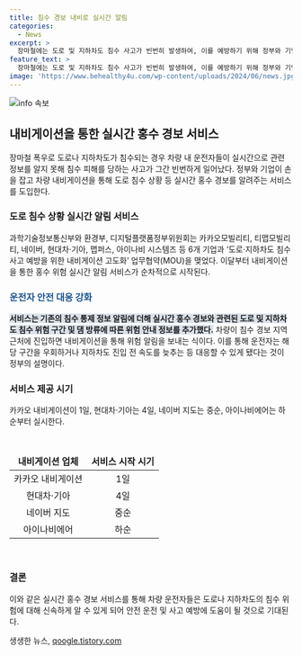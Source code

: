```yaml
---
title: 침수 경보 내비로 실시간 알림
categories:
  - News
excerpt: >
  장마철에는 도로 및 지하차도 침수 사고가 빈번히 발생하여, 이를 예방하기 위해 정부와 기업들이 협력하여 차량 내비게이션을 통해 도로 침수 상황과 실시간 홍수 경보를 알려주는 서비스를 도입한다. 내비게이션은 침수 통제 정보뿐만 아니라 실시간 홍수 경보와 도로, 지하차도 침수 위험 구간 및 댐 방류에 따른 위험 안내 정보를 제공하며, 운전자는 해당 구간을 우회하거나 속도를 조절할 수 있게 된다. 이를 통해 차량 내 운전자들의 안전이 보다 향상될 것으로 기대된다.
feature_text: >
  장마철에는 도로 및 지하차도 침수 사고가 빈번히 발생하여, 이를 예방하기 위해 정부와 기업들이 협력하여 차량 내비게이션을 통해 도로 침수 상황과 실시간 홍수 경보를 알려주는 서비스를 도입한다. 내비게이션은 침수 통제 정보뿐만 아니라 실시간 홍수 경보와 도로, 지하차도 침수 위험 구간 및 댐 방류에 따른 위험 안내 정보를 제공하며, 운전자는 해당 구간을 우회하거나 속도를 조절할 수 있게 된다. 이를 통해 차량 내 운전자들의 안전이 보다 향상될 것으로 기대된다.
image: 'https://www.behealthy4u.com/wp-content/uploads/2024/06/news.jpg'
---
```


<p><img src="https://www.behealthy4u.com/wp-content/uploads/2024/06/news.jpg" alt="info 속보" /></p>

<h2 data-ke-size="size26">내비게이션을 통한 실시간 홍수 경보 서비스</h2>

<p data-ke-size="size16">장마철 폭우로 도로나 지하차도가 침수되는 경우 차량 내 운전자들이 실시간으로 관련 정보를 알지 못해 침수 피해를 당하는 사고가 그간 빈번하게 일어났다. 정부와 기업이 손을 잡고 차량 내비게이션을 통해 도로 침수 상황 등 실시간 홍수 경보를 알려주는 서비스를 도입한다.</p>

<h3>도로 침수 상황 실시간 알림 서비스</h3>

<p data-ke-size="size16">과학기술정보통신부와 환경부, 디지털플랫폼정부위원회는 카카오모빌리티, 티맵모빌리티, 네이버, 현대차·기아, 맵퍼스, 아이나비 시스템즈 등 6개 기업과 ‘도로·지하차도 침수사고 예방을 위한 내비게이션 고도화’ 업무협약(MOU)을 맺었다. 이달부터 내비게이션을 통한 홍수 위험 실시간 알림 서비스가 순차적으로 시작된다.</p>

<h3><span style="color: #1a5490;">운전자 안전 대응 강화</span></h3>

<p data-ke-size="size16"><b><span style="background-color: #21538527;">서비스는 기존의 침수 통제 정보 알림에 더해 실시간 홍수 경보와 관련된 도로 및 지하차도 침수 위험 구간 및 댐 방류에 따른 위험 안내 정보를 추가했다.</span></b> 차량이 침수 경보 지역 근처에 진입하면 내비게이션을 통해 위험 알림을 보내는 식이다. 이를 통해 운전자는 해당 구간을 우회하거나 지하차도 진입 전 속도를 늦추는 등 대응할 수 있게 됐다는 것이 정부의 설명이다.</p>

<h3>서비스 제공 시기</h3>

<p data-ke-size="size16">카카오 내비게이션이 1일, 현대차·기아는 4일, 네이버 지도는 중순, 아이나비에어는 하순부터 실시한다.</p>

<p data-ke-size="size16">&nbsp;</p>

<table>
<thead>
<tr>
<td style="text-align: center;"><b>내비게이션 업체</b></td>
<td style="text-align: center;"><b>서비스 시작 시기</b></td>
</tr>
</thead>
<tbody>
<tr>
<td style="text-align: center;">카카오 내비게이션</td>
<td style="text-align: center;">1일</td>
</tr>
<tr>
<td style="text-align: center;">현대차·기아</td>
<td style="text-align: center;">4일</td>
</tr>
<tr>
<td style="text-align: center;">네이버 지도</td>
<td style="text-align: center;">중순</td>
</tr>
<tr>
<td style="text-align: center;">아이나비에어</td>
<td style="text-align: center;">하순</td>
</tr>
</tbody>
</table>

<p data-ke-size="size16">&nbsp;</p>

<h3>결론</h3>

<p data-ke-size="size16">이와 같은 실시간 홍수 경보 서비스를 통해 차량 운전자들은 도로나 지하차도의 침수 위험에 대해 신속하게 알 수 있게 되어 안전 운전 및 사고 예방에 도움이 될 것으로 기대된다.</p>
생생한 뉴스, <a href="https://qoogle.tistory.com" rel="dofollow">qoogle.tistory.com</a>


